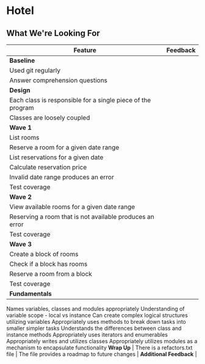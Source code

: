 # Hotel
## What We're Looking For

Feature | Feedback
---     | ---
**Baseline** |
Used git regularly	|
Answer comprehension questions	|
**Design** |
Each class is responsible for a single piece of the program |
Classes are loosely coupled |
**Wave 1** |
List rooms |
Reserve a room for a given date range |
List reservations for a given date |
Calculate reservation price |
Invalid date range produces an error |
Test coverage |
**Wave 2** |
View available rooms for a given date range |
Reserving a room that is not available produces an error |
Test coverage |
**Wave 3** |
Create a block of rooms |
Check if a block has rooms |
Reserve a room from a block |
Test coverage |
**Fundamentals** | 
Names variables, classes and modules appropriately
Understanding of variable scope - local vs instance
Can create complex logical structures utilizing variables
Appropriately uses methods to break down tasks into smaller simpler tasks
Understands the differences between class and instance methods
Appropriately uses iterators and enumerables
Appropriately writes and utilizes classes
Appropriately utilizes modules as a mechanism to encapsulate functionality
**Wrap Up** |
There is a refactors.txt file |
The file provides a roadmap to future changes |
**Additional Feedback** |
